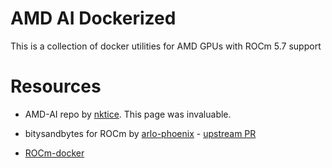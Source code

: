 # AMD AI Dockerized

This is a collection of docker utilities for AMD GPUs with ROCm 5.7 support

# Resources

* AMD-AI repo by [nktice](https://github.com/nktice/AMD-AI). This page was invaluable.
* bitysandbytes for ROCm by [arlo-phoenix](https://github.com/arlo-phoenix/bitsandbytes-rocm-5.6) - [upstream PR](https://github.com/TimDettmers/bitsandbytes/pull/756)

* [ROCm-docker](https://github.com/RadeonOpenCompute/ROCm-docker)
